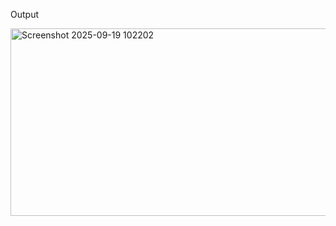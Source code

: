 Output

<img width="685" height="300" alt="Screenshot 2025-09-19 102202" src="https://github.com/user-attachments/assets/ac2324d8-4e99-40e4-b3d7-34ec38d39e12" />
